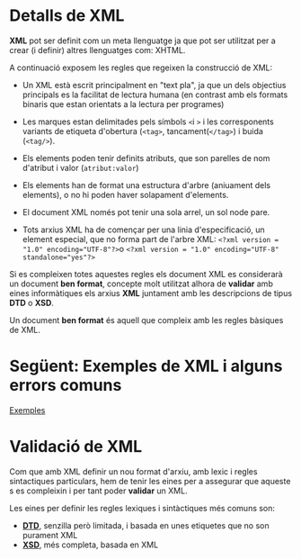 # Detalls de XML
**XML** pot ser definit com un meta llenguatge ja que pot ser utilitzat per a crear (i definir) altres llenguatges com: XHTML.

A continuació exposem les regles que regeixen la construcció de XML:

* Un XML està escrit principalment en "text pla", ja que un dels objectius principals es la facilitat de lectura humana (en contrast amb els formats binaris que estan orientats a la lectura per programes)

* Les marques estan delimitades pels símbols `<`i `>` i les corresponents variants de etiqueta d'obertura (`<tag>`, tancament(`</tag>`) i buida (`<tag/>`).

* Els elements poden tenir definits atributs, que son parelles de nom d'atribut i valor (`atribut:valor`)

* Els elements han de format una estructura d'arbre (aniuament dels elements), o no hi poden haver solapament d'elements.

* El document XML només pot tenir una sola arrel, un sol node pare.

* Tots arxius XML ha de començar per una linia d'especificació, un element especial, que no forma part de l'arbre XML: `<?xml version = "1.0" encoding="UTF-8"?>`o `<?xml version = "1.0" encoding="UTF-8" standalone="yes"?>`

Si es compleixen totes aquestes regles els document XML es considerarà un document **ben format**, concepte molt utilitzat alhora de **validar** amb eines informàtiques els arxius **XML** juntament amb les descripcions de tipus **DTD** o **XSD**.

Un document **ben format** és aquell que compleix amb les regles bàsiques de XML.

# Següent: Exemples de XML i alguns errors comuns
[Exemples](https://github.com/jvidal86/M4.XML/wiki/_new)

# Validació de XML

Com que amb XML definir un nou format d'arxiu, amb lexic i regles sintactiques particulars, hem de tenir les eines per a assegurar que aqueste s es compleixin i per tant poder **validar** un XML.

Les eines per definir les regles lexiques i sintàctiques més comuns son:

* **[DTD](https://github.com/jvidal86/M4.XML/wiki/DTD)**, senzilla però limitada, i basada en unes etiquetes que no son purament XML
* **[XSD](https://github.com/jvidal86/M4.XML/wiki/_new)**, més completa, basada en XML